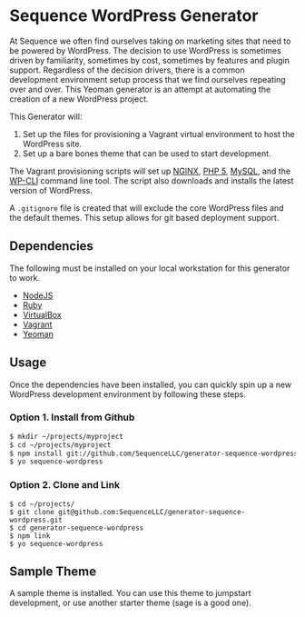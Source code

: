 # Sequence WordPress Generator

At Sequence we often find ourselves taking on marketing sites that need to be powered by WordPress. The decision to use WordPress is sometimes driven by familiarity, sometimes by cost, sometimes by features and plugin support. Regardless of the decision drivers, there is a common development environment setup process that we find ourselves repeating over and over. This Yeoman generator is an attempt at automating the creation of a new WordPress project.

This Generator will:

1. Set up the files for provisioning a Vagrant virtual environment to host the WordPress site.
2. Set up a bare bones theme that can be used to start development.

The Vagrant provisioning scripts will set up [NGINX](https://www.nginx.com/), [PHP 5](http://www.php.net/), [MySQL](https://www.mysql.com/), and the [WP-CLI](http://wp-cli.org/) command line tool. The script also downloads and installs the latest version of WordPress.

A `.gitignore` file is created that will exclude the core WordPress files and the default themes. This setup allows for git based deployment support.

## Dependencies

The following must be installed on your local workstation for this generator to work.

* [NodeJS](https://nodejs.org/en/)
* [Ruby](https://www.ruby-lang.org/en/)
* [VirtualBox](https://www.virtualbox.org)
* [Vagrant](https://www.vagrantup.com)
* [Yeoman](http://yeoman.io)

## Usage

Once the dependencies have been installed, you can quickly spin up a new WordPress development environment by following these steps.

### Option 1. Install from Github

```bash
$ mkdir ~/projects/myproject
$ cd ~/projects/myproject
$ npm install git://github.com/SequenceLLC/generator-sequence-wordpress.git
$ yo sequence-wordpress
```

### Option 2. Clone and Link

```base
$ cd ~/projects/
$ git clone git@github.com:SequenceLLC/generator-sequence-wordpress.git
$ cd generator-sequence-wordpress
$ npm link
$ yo sequence-wordpress
```

## Sample Theme

A sample theme is installed. You can use this theme to jumpstart development, or use another starter theme (sage is a good one).